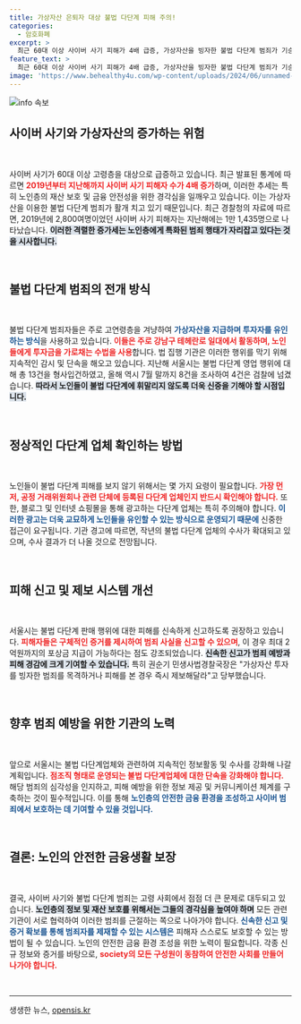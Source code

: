 ```yaml
---
title: 가상자산 은퇴자 대상 불법 다단계 피해 주의!
categories:
  - 암호화폐
excerpt: >
  최근 60대 이상 사이버 사기 피해가 4배 급증, 가상자산을 빙자한 불법 다단계 범죄가 기승을 부리고 있다. 서울시는 노인들의 노후 자금을 노린 현혹 수법에 주의할 것을 경고하며, 범죄 제보 시 최대 2억원의 포상금도 제공한다고 밝혔다.
feature_text: >
  최근 60대 이상 사이버 사기 피해가 4배 급증, 가상자산을 빙자한 불법 다단계 범죄가 기승을 부리고 있다. 서울시는 노인들의 노후 자금을 노린 현혹 수법에 주의할 것을 경고하며, 범죄 제보 시 최대 2억원의 포상금도 제공한다고 밝혔다.
image: 'https://www.behealthy4u.com/wp-content/uploads/2024/06/unnamed-file.png'
---
```


<p><img src="https://www.behealthy4u.com/wp-content/uploads/2024/06/unnamed-file.png" alt="info 속보" /></p>

<h2 data-ke-size="size26">사이버 사기와 가상자산의 증가하는 위험</h2>

<p data-ke-size="size16">&nbsp;</p>

<p>사이버 사기가 60대 이상 고령층을 대상으로 급증하고 있습니다. 최근 발표된 통계에 따르면 <b><span style="color: #ee2323;">2019년부터 지난해까지 사이버 사기 피해자 수가 4배 증가</span></b>하며, 이러한 추세는 특히 노인층의 재산 보호 및 금융 안전성을 위한 경각심을 일깨우고 있습니다. 이는 가상자산을 이용한 불법 다단계 범죄가 활개 치고 있기 때문입니다. 최근 경찰청의 자료에 따르면, 2019년에 2,800여명이었던 사이버 사기 피해자는 지난해에는 1만 1,435명으로 나타났습니다. <b><span style="background-color: #21538527;">이러한 격렬한 증가세는 노인층에게 특화된 범죄 행태가 자리잡고 있다는 것을 시사합니다.</span></b></p>

<p data-ke-size="size16">&nbsp;</p>

<h2 data-ke-size="size26">불법 다단계 범죄의 전개 방식</h2>

<p data-ke-size="size16">&nbsp;</p>

<p>불법 다단계 범죄자들은 주로 고연령층을 겨냥하여 <b><span style="color: #1a5490;">가상자산을 지급하며 투자자를 유인하는 방식</span></b>을 사용하고 있습니다. <b><span style="color: #ee2323;">이들은 주로 강남구 테헤란로 일대에서 활동하며, 노인들에게 투자금을 가로채는 수법을 사용</span></b>합니다. 법 집행 기관은 이러한 행위를 막기 위해 지속적인 감시 및 단속을 해오고 있습니다. 지난해 서울시는 불법 다단계 영업 행위에 대해 총 13건을 형사입건하였고, 올해 역시 7월 말까지 8건을 조사하여 4건은 검찰에 넘겼습니다. <b><span style="background-color: #21538527;">따라서 노인들이 불법 다단계에 휘말리지 않도록 더욱 신중을 기해야 할 시점입니다.</span></b></p>

<p data-ke-size="size16">&nbsp;</p>

<h2 data-ke-size="size26">정상적인 다단계 업체 확인하는 방법</h2>

<p data-ke-size="size16">&nbsp;</p>

<p>노인들이 불법 다단계 피해를 보지 않기 위해서는 몇 가지 요령이 필요합니다. <b><span style="color: #ee2323;">가장 먼저, 공정 거래위원회나 관련 단체에 등록된 다단계 업체인지 반드시 확인해야 합니다.</span></b> 또한, 블로그 및 인터넷 쇼핑몰을 통해 광고하는 다단계 업체는 특히 주의해야 합니다. <b><span style="color: #1a5490;">이러한 광고는 더욱 교묘하게 노인들을 유인할 수 있는 방식으로 운영되기 때문에</span></b> 신중한 접근이 요구됩니다. 기관 경고에 따르면, 작년의 불법 다단계 업체의 수사가 확대되고 있으며, 수사 결과가 더 나올 것으로 전망됩니다.</p>

<p data-ke-size="size16">&nbsp;</p>

<h2 data-ke-size="size26">피해 신고 및 제보 시스템 개선</h2>

<p data-ke-size="size16">&nbsp;</p>

<p>서울시는 불법 다단계 판매 행위에 대한 피해를 신속하게 신고하도록 권장하고 있습니다. <b><span style="color: #ee2323;">피해자들은 구체적인 증거를 제시하여 범죄 사실을 신고할 수 있으며</span></b>, 이 경우 최대 2억원까지의 포상금 지급이 가능하다는 점도 강조되었습니다. <b><span style="background-color: #21538527;">신속한 신고가 범죄 예방과 피해 경감에 크게 기여할 수 있습니다.</span></b> 특히 권순기 민생사법경찰국장은 "가상자산 투자를 빙자한 범죄를 목격하거나 피해를 본 경우 즉시 제보해달라"고 당부했습니다.</p>

<p data-ke-size="size16">&nbsp;</p>

<h2 data-ke-size="size26">향후 범죄 예방을 위한 기관의 노력</h2>

<p data-ke-size="size16">&nbsp;</p>

<p>앞으로 서울시는 불법 다단계업체와 관련하여 지속적인 정보활동 및 수사를 강화해 나갈 계획입니다. <b><span style="color: #ee2323;">점조직 형태로 운영되는 불법 다단계업체에 대한 단속을 강화해야 합니다.</span></b> 해당 범죄의 심각성을 인지하고, 피해 예방을 위한 정보 제공 및 커뮤니케이션 체계를 구축하는 것이 필수적입니다. 이를 통해 <b><span style="color: #1a5490;">노인층의 안전한 금융 환경을 조성하고 사이버 범죄에서 보호하는 데 기여할 수 있을 것입니다.</span></b></p>

<p data-ke-size="size16">&nbsp;</p>

<h2 data-ke-size="size26">결론: 노인의 안전한 금융생활 보장</h2>

<p data-ke-size="size16">&nbsp;</p>

<p>결국, 사이버 사기와 불법 다단계 범죄는 고령 사회에서 점점 더 큰 문제로 대두되고 있습니다. <b><span style="background-color: #21538527;">노인층의 정보 및 재산 보호를 위해서는 그들의 경각심을 높여야 하며</span></b> 모든 관련 기관이 서로 협력하여 이러한 범죄를 근절하는 쪽으로 나아가야 합니다. <b><span style="color: #1a5490;">신속한 신고 및 증거 확보를 통해 범죄자를 제재할 수 있는 시스템은</span></b> 피해자 스스로도 보호할 수 있는 방법이 될 수 있습니다. 노인의 안전한 금융 환경 조성을 위한 노력이 필요합니다. 각종 신규 정보와 증거를 바탕으로, <b><span style="color: #ee2323;">society의 모든 구성원이 동참하여 안전한 사회를 만들어 나가야 합니다.</span></b></p>

<p data-ke-size="size16">&nbsp;</p>

<hr>
생생한 뉴스, <a href="https://opensis.kr" rel="dofollow">opensis.kr</a>


